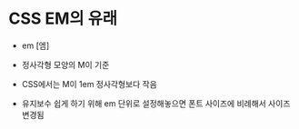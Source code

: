 # CSS EM의 유래

- em [엠]

- 정사각형 모양의 M이 기준
- CSS에서는 M이 1em 정사각형보다 작음
- 유지보수 쉽게 하기 위해 em 단위로 설정해놓으면 폰트 사이즈에 비례해서 사이즈 변경됨